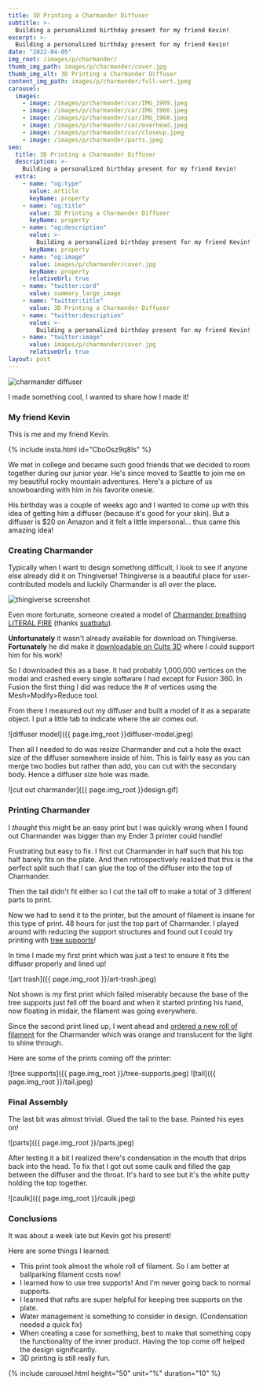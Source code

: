 ```yaml
---
title: 3D Printing a Charmander Diffuser
subtitle: >-
  Building a personalized birthday present for my friend Kevin!
excerpt: >-
  Building a personalized birthday present for my friend Kevin!
date: "2022-04-05"
img_root: /images/p/charmander/
thumb_img_path: images/p/charmander/cover.jpg
thumb_img_alt: 3D Printing a Charmander Diffuser
content_img_path: images/p/charmander/full-vert.jpeg
carousel:
  images:
    - image: /images/p/charmander/car/IMG_1989.jpeg
    - image: /images/p/charmander/car/IMG_1966.jpeg
    - image: /images/p/charmander/car/IMG_1968.jpeg
    - image: /images/p/charmander/car/overhead.jpeg
    - image: /images/p/charmander/car/closeup.jpeg
    - image: /images/p/charmander/parts.jpeg
seo:
  title: 3D Printing a Charmander Diffuser
  description: >-
    Building a personalized birthday present for my friend Kevin!
  extra:
    - name: "og:type"
      value: article
      keyName: property
    - name: "og:title"
      value: 3D Printing a Charmander Diffuser
      keyName: property
    - name: "og:description"
      value: >-
        Building a personalized birthday present for my friend Kevin!
      keyName: property
    - name: "og:image"
      value: images/p/charmander/cover.jpg
      keyName: property
      relativeUrl: true
    - name: "twitter:card"
      value: summary_large_image
    - name: "twitter:title"
      value: 3D Printing a Charmander Diffuser
    - name: "twitter:description"
      value: >-
        Building a personalized birthday present for my friend Kevin!
    - name: "twitter:image"
      value: images/p/charmander/cover.jpg
      relativeUrl: true
layout: post
---
```


![charmander diffuser]({{page.img_root}}charmandergif.gif)

I made something cool, I wanted to share how I made it!

<h3> My friend Kevin </h3>

This is me and my friend Kevin.

{% include insta.html id="CboOsz9q8Is" %}

We met in college and became such good friends that we decided
to room together during our junior year. He's since moved to Seattle to join me on my beautiful rocky mountain
adventures. Here's a picture of us snowboarding with him in his favorite onesie.

His birthday was a couple of weeks ago and I wanted to come up with this idea of getting him a diffuser
(because it's good for your skin). But a diffuser is $20 on Amazon
and it felt a little impersonal... thus came this amazing idea!

<h3>Creating Charmander</h3>
 
Typically when I want to design something difficult, I look to see if anyone else
already did it on Thingiverse! Thingiverse is a beautiful place for user-contributed
models and luckily Charmander is all over the place.

![thingiverse screenshot]({{page.img_root}}thingiverse-ss.jpeg)

Even more fortunate, someone created a model of [Charmander breathing LITERAL FIRE](https://www.thingiverse.com/thing:2685138) (thanks [suatbatu](https://www.suatbatu.com/)).

**Unfortunately** it wasn't already available for download on Thingiverse.
**Fortunately** he did make it [downloadable on Cults 3D](https://cults3d.com/en/3d-model/various/fire-breathing-charmender) where I could support him for his work!

So I downloaded this as a base. It had probably 1,000,000 vertices on the model and crashed every single software I had except for Fusion 360.
In Fusion the first thing I did was reduce the # of vertices using the Mesh>Modify>Reduce tool.

From there I measured out my diffuser and built a model of it as a separate object. I put a little tab to indicate where the air comes out.

![diffuser model]({{ page.img_root }}diffuser-model.jpeg)

Then all I needed to do was resize Charmander and cut a hole the exact size of the diffuser somewhere inside of him.
This is fairly easy as you can merge two bodies but rather than add, you can cut with the secondary body. Hence a diffuser size hole was made.

![cut out charmander]({{ page.img_root }}design.gif)

<h3>Printing Charmander</h3>

I _thought_ this might be an easy print but I was quickly wrong when I found out Charmander was bigger than my
Ender 3 printer could handle!

Frustrating but easy to fix. I first cut Charmander in half such that his top half barely fits on the plate. And then retrospectively
realized that this is the perfect split such that I can glue the top of the diffuser into the top of Charmander.

Then the tail didn't fit either so I cut the tail off to make a total of 3 different parts to print.

Now we had to send it to the printer, but the amount of filament is insane for this type of print. 48 hours for just
the top part of Charmander. I played around with reducing the
support structures and found out I could try printing with [tree supports](https://all3dp.com/2/cura-tree-support/)!

In time I made my first print which was just a test to ensure it fits the diffuser properly and lined up!

![art trash]({{ page.img_root }}/art-trash.jpeg)

Not shown is my first print which failed miserably because the base of the tree supports just fell off the board and when it started
printing his hand, now floating in midair, the filament was going everywhere.

Since the second print lined up, I went ahead and [ordered a new roll of filament](https://www.amazon.com/gp/product/B06ZZDMD86) for the Charmander which was orange and translucent for the light to shine through.

Here are some of the prints coming off the printer:

![tree supports]({{ page.img_root }}/tree-supports.jpeg)
![tail]({{ page.img_root }}/tail.jpeg)

<h3>Final Assembly</h3>

The last bit was almost trivial. Glued the tail to the base. Painted his eyes on!

![parts]({{ page.img_root }}/parts.jpeg)

After testing it a bit I realized there's condensation in the mouth that drips back into the head.
To fix that I got out some caulk and filled the gap between the diffuser and the throat.
It's hard to see but it's the white putty holding the top together.

![caulk]({{ page.img_root }}/caulk.jpeg)

<h3>Conclusions</h3>

It was about a week late but Kevin got his present!

Here are some things I learned:

- This print took almost the whole roll of filament. So I am better at ballparking filament costs now!
- I learned how to use tree supports! And I'm never going back to normal supports.
- I learned that rafts are super helpful for keeping tree supports on the plate.
- Water management is something to consider in design. (Condensation needed a quick fix)
- When creating a case for something, best to make that something copy the functionality of the inner product. Having the top come off helped the design significantly.
- 3D printing is still really fun.

{% include carousel.html height="50" unit="%" duration="10" %}

<style>
@media screen and (min-width: 800px) {
  img[alt="diffuser model"] {
      width: 60%;
  }
  img[alt="art trash"] {
      width: 60%;
  }
  img[alt="caulk"] {
      width: 50%;
  }
}
  .site-header-bg {
   background-position: 0 25%;
  }
</style>
